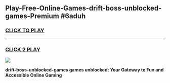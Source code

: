 
## Play-Free-Online-Games-drift-boss-unblocked-games-Premium #6aduh
<h3>
<a href="https://premium.freeplayer.one?title=drift-boss-unblocked-games&ref=8M">CLICK TO PLAY</a></h3>
<hr>

<h3>
<a href="https://premium.freeplayer.one?title=drift-boss-unblocked-games&ref=8M">CLICK 2 PLAY</a>
  
</h3>

<a href="https://premium.freeplayer.one?title=drift-boss-unblocked-games&ref=8M"><img src="https://clearcache.store/games.png"></a>


**drift-boss-unblocked-games games unblocked: Your Gateway to Fun and Accessible Online Gaming**

